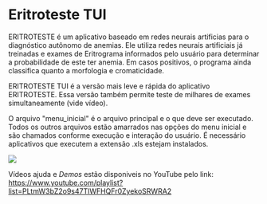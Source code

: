 # Eritroteste TUI
ERITROTESTE é um aplicativo baseado em redes neurais artificias para o diagnóstico autônomo de anemias. Ele utiliza redes neurais artificiais já treinadas e exames de Eritrograma informados pelo usuário para determinar a probabilidade de este ter anemia. Em casos positivos, o programa ainda classifica quanto a morfologia e cromaticidade.

ERITROTESTE TUI é a versão mais leve e rápida do aplicativo ERITROTESTE. Essa versão também permite teste de milhares de exames simultaneamente (vide vídeo).

O arquivo "menu_inicial" é o arquivo principal e o que deve ser executado. Todos os outros arquivos estão amarrados nas opções do menu inicial e são chamados conforme execução e interação do usuário. É necessário aplicativos que executem a extensão .xls estejam instalados. 

[![](http://img.youtube.com/vi/4ks2omRj5us/0.jpg)](https://www.youtube.com/watch?v=34eTYqa1-Eg "")

Vídeos ajuda e *Demos* estão disponiveis no YouTube pelo link: https://www.youtube.com/playlist?list=PLtmW3bZ2o9s47TlWFHQFr0ZyekoSRWRA2

